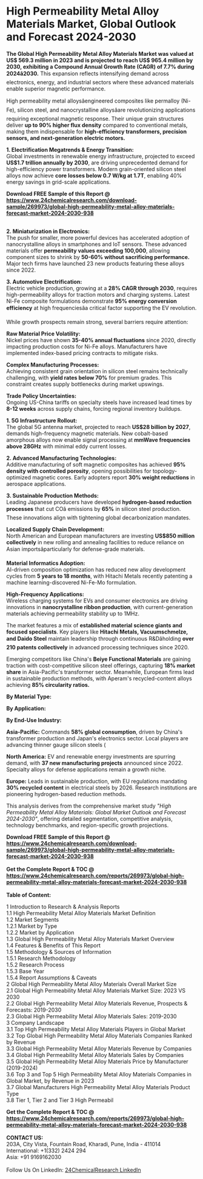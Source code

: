 <h1>High Permeability Metal Alloy Materials Market, Global Outlook and Forecast 2024-2030</h1><p><strong>The Global High Permeability Metal Alloy Materials Market was valued at US$ 569.3 million in 2023 and is projected to reach US$ 965.4 million by 2030, exhibiting a Compound Annual Growth Rate (CAGR) of 7.7% during 2024â2030.</strong> This expansion reflects intensifying demand across electronics, energy, and industrial sectors where these advanced materials enable superior magnetic performance.</p><p>High permeability metal alloysâengineered composites like permalloy (Ni-Fe), silicon steel, and nanocrystalline alloysâare revolutionizing applications requiring exceptional magnetic response. Their unique grain structures deliver <strong>up to 90% higher flux density</strong> compared to conventional metals, making them indispensable for <strong>high-efficiency transformers, precision sensors, and next-generation electric motors.</strong></p><p><strong>1. Electrification Megatrends &amp; Energy Transition:</strong><br>
Global investments in renewable energy infrastructure, projected to exceed <strong>US$1.7 trillion annually by 2030</strong>, are driving unprecedented demand for high-efficiency power transformers. Modern grain-oriented silicon steel alloys now achieve <strong>core losses below 0.7 W/kg at 1.7T</strong>, enabling 40% energy savings in grid-scale applications.</p><div><b>Download FREE Sample of this Report @ 
            <a href="https://www.24chemicalresearch.com/download-sample/269973/global-high-permeability-metal-alloy-materials-forecast-market-2024-2030-938">
            https://www.24chemicalresearch.com/download-sample/269973/global-high-permeability-metal-alloy-materials-forecast-market-2024-2030-938</a></b></div><br><p><strong>2. Miniaturization in Electronics:</strong><br>
The push for smaller, more powerful devices has accelerated adoption of nanocrystalline alloys in smartphones and IoT sensors. These advanced materials offer <strong>permeability values exceeding 100,000</strong>, allowing component sizes to shrink by <strong>50-60% without sacrificing performance.</strong> Major tech firms have launched 23 new products featuring these alloys since 2022.</p><p><strong>3. Automotive Electrification:</strong><br>
Electric vehicle production, growing at a <strong>28% CAGR through 2030</strong>, requires high-permeability alloys for traction motors and charging systems. Latest Ni-Fe composite formulations demonstrate <strong>95% energy conversion efficiency</strong> at high frequenciesâa critical factor supporting the EV revolution.</p><p>While growth prospects remain strong, several barriers require attention:</p><p><strong>Raw Material Price Volatility:</strong><br>
    Nickel prices have shown <strong>35-40% annual fluctuations</strong> since 2020, directly impacting production costs for Ni-Fe alloys. Manufacturers have implemented index-based pricing contracts to mitigate risks.</p><p><strong>Complex Manufacturing Processes:</strong><br>
    Achieving consistent grain orientation in silicon steel remains technically challenging, with <strong>yield rates below 70%</strong> for premium grades. This constraint creates supply bottlenecks during market upswings.</p><p><strong>Trade Policy Uncertainties:</strong><br>
    Ongoing US-China tariffs on specialty steels have increased lead times by <strong>8-12 weeks</strong> across supply chains, forcing regional inventory buildups.</p><p><strong>1. 5G Infrastructure Rollout:</strong><br>
The global 5G antenna market, projected to reach <strong>US$28 billion by 2027</strong>, demands high-frequency magnetic materials. New cobalt-based amorphous alloys now enable signal processing at <strong>mmWave frequencies above 28GHz</strong> with minimal eddy current losses.</p><p><strong>2. Advanced Manufacturing Technologies:</strong><br>
Additive manufacturing of soft magnetic composites has achieved <strong>95% density with controlled porosity</strong>, opening possibilities for topology-optimized magnetic cores. Early adopters report <strong>30% weight reductions</strong> in aerospace applications.</p><p><strong>3. Sustainable Production Methods:</strong><br>
Leading Japanese producers have developed <strong>hydrogen-based reduction processes</strong> that cut COâ emissions by <strong>65%</strong> in silicon steel production. These innovations align with tightening global decarbonization mandates.</p><p><strong>Localized Supply Chain Development:</strong><br>
    North American and European manufacturers are investing <strong>US$850 million collectively</strong> in new rolling and annealing facilities to reduce reliance on Asian importsâparticularly for defense-grade materials.</p><p><strong>Material Informatics Adoption:</strong><br>
    AI-driven composition optimization has reduced new alloy development cycles from <strong>5 years to 18 months</strong>, with Hitachi Metals recently patenting a machine learning-discovered Ni-Fe-Mo formulation.</p><p><strong>High-Frequency Applications:</strong><br>
    Wireless charging systems for EVs and consumer electronics are driving innovations in <strong>nanocrystalline ribbon production</strong>, with current-generation materials achieving permeability stability up to 1MHz.</p><p>The market features a mix of <strong>established material science giants and focused specialists</strong>. Key players like <strong>Hitachi Metals, Vacuumschmelze, and Daido Steel</strong> maintain leadership through continuous R&amp;Dâholding <strong>over 210 patents collectively</strong> in advanced processing techniques since 2020.</p><p>Emerging competitors like China's <strong>Beiye Functional Materials</strong> are gaining traction with cost-competitive silicon steel offerings, capturing <strong>18% market share</strong> in Asia-Pacific's transformer sector. Meanwhile, European firms lead in sustainable production methods, with Aperam's recycled-content alloys achieving <strong>85% circularity ratios.</strong></p><p><strong>By Material Type:</strong></p><p><strong>By Application:</strong></p><p><strong>By End-Use Industry:</strong></p><p><strong>Asia-Pacific:</strong> Commands <strong>58% global consumption</strong>, driven by China's transformer production and Japan's electronics sector. Local players are advancing thinner gauge silicon steels (
    </p><p><strong>North America:</strong> EV and renewable energy investments are spurring demand, with <strong>37 new manufacturing projects</strong> announced since 2022. Specialty alloys for defense applications remain a growth niche.</p><p><strong>Europe:</strong> Leads in sustainable production, with EU regulations mandating <strong>30% recycled content</strong> in electrical steels by 2026. Research institutions are pioneering hydrogen-based reduction methods.</p><p>This analysis derives from the comprehensive market study <em>"High Permeability Metal Alloy Materials: Global Market Outlook and Forecast 2024-2030"</em>, offering detailed segmentation, competitive analysis, technology benchmarks, and region-specific growth projections.</p><div><b>Download FREE Sample of this Report @ 
            <a href="https://www.24chemicalresearch.com/download-sample/269973/global-high-permeability-metal-alloy-materials-forecast-market-2024-2030-938">
            https://www.24chemicalresearch.com/download-sample/269973/global-high-permeability-metal-alloy-materials-forecast-market-2024-2030-938</a></b></div><br><div><b>Get the Complete Report & TOC @ 
            <a href="https://www.24chemicalresearch.com/reports/269973/global-high-permeability-metal-alloy-materials-forecast-market-2024-2030-938">
            https://www.24chemicalresearch.com/reports/269973/global-high-permeability-metal-alloy-materials-forecast-market-2024-2030-938</a></b></div><br>
            <b>Table of Content:</b><p>1 Introduction to Research & Analysis Reports<br />
    1.1 High Permeability Metal Alloy Materials Market Definition<br />
    1.2 Market Segments<br />
        1.2.1 Market by Type<br />
        1.2.2 Market by Application<br />
    1.3 Global High Permeability Metal Alloy Materials Market Overview<br />
    1.4 Features & Benefits of This Report<br />
    1.5 Methodology & Sources of Information<br />
        1.5.1 Research Methodology<br />
        1.5.2 Research Process<br />
        1.5.3 Base Year<br />
        1.5.4 Report Assumptions & Caveats<br />
2 Global High Permeability Metal Alloy Materials Overall Market Size<br />
    2.1 Global High Permeability Metal Alloy Materials Market Size: 2023 VS 2030<br />
    2.2 Global High Permeability Metal Alloy Materials Revenue, Prospects & Forecasts: 2019-2030<br />
    2.3 Global High Permeability Metal Alloy Materials Sales: 2019-2030<br />
3 Company Landscape<br />
    3.1 Top High Permeability Metal Alloy Materials Players in Global Market<br />
    3.2 Top Global High Permeability Metal Alloy Materials Companies Ranked by Revenue<br />
    3.3 Global High Permeability Metal Alloy Materials Revenue by Companies<br />
    3.4 Global High Permeability Metal Alloy Materials Sales by Companies<br />
    3.5 Global High Permeability Metal Alloy Materials Price by Manufacturer (2019-2024)<br />
    3.6 Top 3 and Top 5 High Permeability Metal Alloy Materials Companies in Global Market, by Revenue in 2023<br />
    3.7 Global Manufacturers High Permeability Metal Alloy Materials Product Type<br />
    3.8 Tier 1, Tier 2 and Tier 3 High Permeabil</p><div><b>Get the Complete Report & TOC @ 
            <a href="https://www.24chemicalresearch.com/reports/269973/global-high-permeability-metal-alloy-materials-forecast-market-2024-2030-938">
            https://www.24chemicalresearch.com/reports/269973/global-high-permeability-metal-alloy-materials-forecast-market-2024-2030-938</a></b></div><br><b>CONTACT US:</b><br>
            203A, City Vista, Fountain Road, Kharadi, Pune, India - 411014<br>
            International: +1(332) 2424 294<br>
            Asia: +91 9169162030 <br><br>
            Follow Us On LinkedIn: <a href="https://www.linkedin.com/company/24chemicalresearch/">24ChemicalResearch LinkedIn</a>
